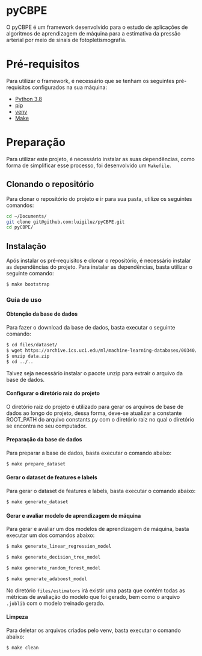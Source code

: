 # pyCBPE

O pyCBPE é um framework desenvolvido para o estudo de aplicações de algoritmos de aprendizagem de máquina para a
estimativa da pressão arterial por meio de sinais de fotopletismografia.

# Pré-requisitos

Para utilizar o framework, é necessário que se tenham os seguintes pré-requisitos configurados na sua máquina:

- [Python 3.8](https://www.python.org/downloads/release/python-380/)
- [pip](https://pip.pypa.io/en/stable/installing/)
- [venv](https://docs.python.org/3/library/venv.html)
- [Make](https://www.gnu.org/software/make/)

# Preparação

Para utilizar este projeto, é necessário instalar as suas dependências, como forma de simplificar esse processo, foi
desenvolvido um `Makefile`.

## Clonando o repositório

Para clonar o repositório do projeto e ir para sua pasta, utilize os seguintes comandos:

```bash
cd ~/Documents/
git clone git@github.com:luigiluz/pyCBPE.git
cd pyCBPE/
```

## Instalação

Após instalar os pré-requisitos e clonar o repositório, é necessário instalar as dependências do projeto. Para instalar
as dependências, basta utilizar o seguinte comando:

```bash
$ make bootstrap
```

### Guia de uso

#### Obtenção da base de dados

Para fazer o download da base de dados, basta executar o seguinte comando:

```bash
$ cd files/dataset/
$ wget https://archive.ics.uci.edu/ml/machine-learning-databases/00340/data.zip
$ unzip data.zip
$ cd ../..
```

Talvez seja necessário instalar o pacote unzip para extrair o arquivo da base de dados.

#### Configurar o diretório raiz do projeto

O diretório raiz do projeto é utilizado para gerar os arquivos de base de dados ao longo do projeto, dessa forma,
deve-se atualizar a constante ROOT_PATH do arquivo constants.py com o diretório raiz no qual o diretório se encontra
no seu computador.

#### Preparação da base de dados

Para preparar a base de dados, basta executar o comando abaixo:

```bash
$ make prepare_dataset
```

#### Gerar o dataset de features e labels

Para gerar o dataset de features e labels, basta executar o comando abaixo:

```bash
$ make generate_dataset
```

#### Gerar e avaliar modelo de aprendizagem de máquina

Para gerar e avaliar um dos modelos de aprendizagem de máquina, basta executar um dos comandos abaixo:

```bash
$ make generate_linear_regression_model
```

```bash
$ make generate_decision_tree_model
```

```bash
$ make generate_random_forest_model
```

```bash
$ make generate_adaboost_model
```

No diretório `files/estimators` irá existir uma pasta que contém todas as métricas de avaliação do modelo que foi gerado, bem como o arquivo `.joblib` com o modelo treinado gerado.

#### Limpeza

Para deletar os arquivos criados pelo venv, basta executar o comando abaixo:

```bash
$ make clean
```